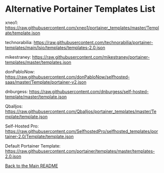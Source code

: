 # Alternative Portainer Templates List

xneo1: https://raw.githubusercontent.com/xneo1/portainer_templates/master/Template/template.json

technorabilia: https://raw.githubusercontent.com/technorabilia/portainer-templates/main/lsio/templates/templates-2.0.json

mikestraney: https://raw.githubusercontent.com/mikestraney/portainer-templates/master/templates.json

donPabloNow: https://raw.githubusercontent.com/donPabloNow/selfhosted-saas/master/Template/portainer-v2.json

dnburgess: https://raw.githubusercontent.com/dnburgess/self-hosted-template/master/template.json

Qballjos: https://raw.githubusercontent.com/Qballjos/portainer_templates/master/Template/template.json

Self-Hosted Pro: https://raw.githubusercontent.com/SelfhostedPro/selfhosted_templates/portainer-2.0/Template/template.json

Default Portainer Template: https://raw.githubusercontent.com/portainer/templates/master/templates-2.0.json

[Back to the Main README](https://github.com/mycroftwilde/portainer_templates/blob/master/README.md)
